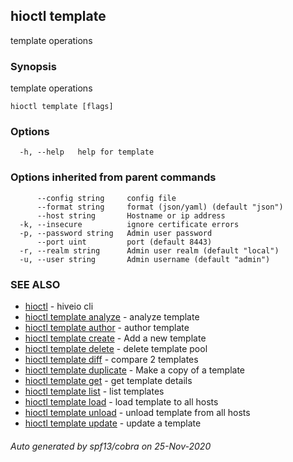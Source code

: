 ## hioctl template

template operations

### Synopsis

template operations

```
hioctl template [flags]
```

### Options

```
  -h, --help   help for template
```

### Options inherited from parent commands

```
      --config string     config file
      --format string     format (json/yaml) (default "json")
      --host string       Hostname or ip address
  -k, --insecure          ignore certificate errors
  -p, --password string   Admin user password
      --port uint         port (default 8443)
  -r, --realm string      Admin user realm (default "local")
  -u, --user string       Admin username (default "admin")
```

### SEE ALSO

* [hioctl](hioctl.md)	 - hiveio cli
* [hioctl template analyze](hioctl_template_analyze.md)	 - analyze template
* [hioctl template author](hioctl_template_author.md)	 - author template
* [hioctl template create](hioctl_template_create.md)	 - Add a new template
* [hioctl template delete](hioctl_template_delete.md)	 - delete template pool
* [hioctl template diff](hioctl_template_diff.md)	 - compare 2 templates
* [hioctl template duplicate](hioctl_template_duplicate.md)	 - Make a copy of a template
* [hioctl template get](hioctl_template_get.md)	 - get template details
* [hioctl template list](hioctl_template_list.md)	 - list templates
* [hioctl template load](hioctl_template_load.md)	 - load template to all hosts
* [hioctl template unload](hioctl_template_unload.md)	 - unload template from all hosts
* [hioctl template update](hioctl_template_update.md)	 - update a template

###### Auto generated by spf13/cobra on 25-Nov-2020
